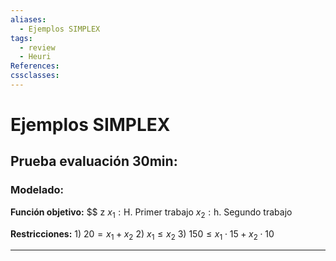 ```yaml
---
aliases:
  - Ejemplos SIMPLEX
tags:
  - review
  - Heuri
References: 
cssclasses:
---
```

# Ejemplos SIMPLEX

## Prueba evaluación 30min: 
### Modelado:
**Función objetivo:**
$$ z
$x_1 : \text{H. Primer trabajo}$
$x_2: \text{h. Segundo trabajo}$

**Restricciones:**
$\text{1) } 20 = x_1 + x_2$
$\text{2) } x_1 \leq x_2$
$\text{3) }150 \leq x_1\cdot 15  +  x_2\cdot 10$

***
